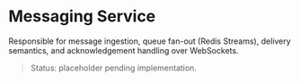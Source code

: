 # Messaging Service

Responsible for message ingestion, queue fan-out (Redis Streams), delivery semantics, and acknowledgement handling over WebSockets.

> Status: placeholder pending implementation.

